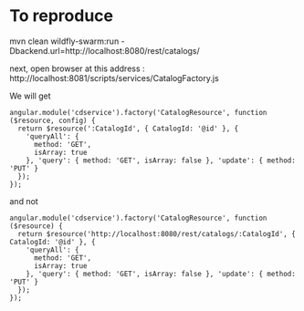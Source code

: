 # To reproduce

mvn clean wildfly-swarm:run -Dbackend.url=http://localhost:8080/rest/catalogs/ 

next, open browser at this address : http://localhost:8081/scripts/services/CatalogFactory.js

We will get 

```
angular.module('cdservice').factory('CatalogResource', function ($resource, config) {
  return $resource(':CatalogId', { CatalogId: '@id' }, {
    'queryAll': {
      method: 'GET',
      isArray: true
    }, 'query': { method: 'GET', isArray: false }, 'update': { method: 'PUT' }
  });
});
```

and not 

```
angular.module('cdservice').factory('CatalogResource', function ($resource) {
  return $resource('http://localhost:8080/rest/catalogs/:CatalogId', { CatalogId: '@id' }, {
    'queryAll': {
      method: 'GET',
      isArray: true
    }, 'query': { method: 'GET', isArray: false }, 'update': { method: 'PUT' }
  });
});
```

